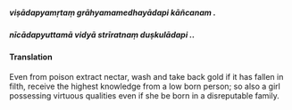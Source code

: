 ##### viṣādapyamṛtaṃ grāhyamamedhayādapi kāñcanam .
##### nīcādapyuttamā vidyā strīratnaṃ duṣkulādapi ..

#### Translation

Even from poison extract nectar, wash and take back gold if it has fallen in filth, receive the highest knowledge from a low born person; so also a girl possessing virtuous qualities even if she be born in a disreputable family.